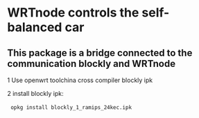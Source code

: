 WRTnode controls the self-balanced car 
===
This package is a bridge connected to the communication blockly and WRTnode
---
1 Use openwrt toolchina cross compiler blockly ipk

2 install blockly ipk:

  `opkg install blockly_1_ramips_24kec.ipk`

